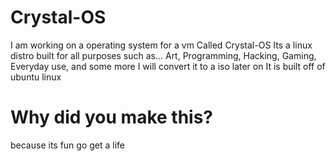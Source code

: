# Crystal-OS
I am working on a operating system for a vm
Called Crystal-OS 
Its a linux distro built for all purposes such as... 
Art, Programming, Hacking, Gaming, Everyday use, and some more 
I will convert it to a iso later on
It is built off of ubuntu linux 




# Why did you make this? 
because its fun go get a life
